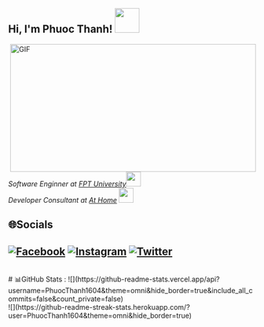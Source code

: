 <h2> Hi, I'm Phuoc Thanh! <img src="https://media.giphy.com/media/mGcNjsfWAjY5AEZNw6/giphy.gif" width="50"></h2>
<img align="right"   alt="GIF" src="https://github.com/abhisheknaiidu/abhisheknaiidu/blob/master/code.gif?raw=true" width="500" height="260" />
<p><em>Software Enginner at <a href="http://www.unb.br">FPT University</a><img src="https://media.giphy.com/media/fYSnHlufseco8Fh93Z/giphy.gif" width="30">
</br>Developer Consultant at <a href="https://www.thoughtworks.com">At Home</a>  <img src="https://media.giphy.com/media/WUlplcMpOCEmTGBtBW/giphy.gif" width="30"> 
</em></p>

## 🌐Socials
[![Facebook](https://img.shields.io/badge/Facebook-%231877F2.svg?logo=Facebook&logoColor=white)](https://www.facebook.com/phuocthanh01/) [![Instagram](https://img.shields.io/badge/Instagram-%23E4405F.svg?logo=Instagram&logoColor=white)](https://www.instagram.com/pt.tt1604/) [![Twitter](https://img.shields.io/badge/Twitter-%231DA1F2.svg?logo=Twitter&logoColor=white)](https://twitter.com/thanhvp04?fbclid=IwAR2zt64inYDiu39dpjN8ER7vmvXraQwAXLB29nLDggizF6PrsqN3UYXm4qY) 
---
</br>
# 📊GitHub Stats :
![](https://github-readme-stats.vercel.app/api?username=PhuocThanh1604&theme=omni&hide_border=true&include_all_commits=false&count_private=false)<br/>
![](https://github-readme-streak-stats.herokuapp.com/?user=PhuocThanh1604&theme=omni&hide_border=true)<br/>


